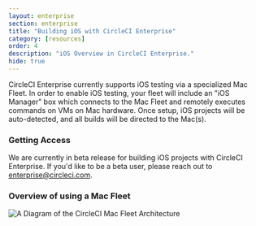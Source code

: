 ```yaml
---
layout: enterprise
section: enterprise
title: "Building iOS with CircleCI Enterprise"
category: [resources]
order: 4
description: "iOS Overview in CircleCI Enterprise."
hide: true
---
```


CircleCI Enterprise currently supports iOS testing via a specialized Mac Fleet. In order to enable iOS testing, your fleet will include an "iOS Manager" box which connects to the Mac Fleet and remotely executes commands on VMs on Mac hardware. Once setup, iOS projects will be auto-detected, and all builds will be directed to the Mac(s). 

### Getting Access

We are currently in beta release for building iOS projects with CircleCI Enterprise. If you'd like to be a beta user, please reach out to <enterprise@circleci.com>.


### Overview of using a Mac Fleet

![A Diagram of the CircleCI Mac Fleet Architecture]({{site.baseurl}}/assets/img/docs/enterprise-ios-network-diagram.png)
